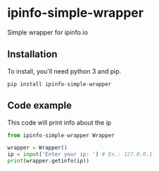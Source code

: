 # ipinfo-simple-wrapper
Simple wrapper for ipinfo.io
## Installation
To install, you'll need python 3 and pip.

```pip install ipinfo-simple-wrapper```
## Code example
This code will print info about the ip

```python
from ipinfo-simple-wrapper Wrapper

wrapper = Wrapper()
ip = input('Enter your ip: ') # Ex.: 127.0.0.1
print(wrapper.getinfo(ip))
```
